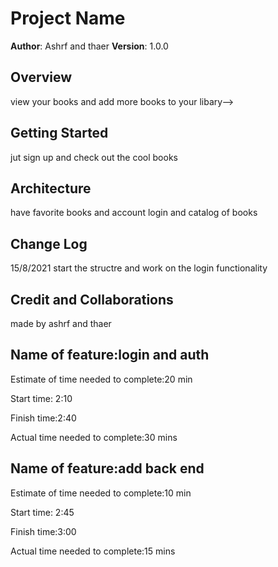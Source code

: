 # Project Name

**Author**: Ashrf and thaer
**Version**: 1.0.0 

## Overview
view your books and add more books to your libary-->

## Getting Started
jut sign up and check out the cool books

## Architecture
<!-- Provide a detailed description of the application design. What technologies (languages, libraries, etc) you're using, and any other relevant design information. -->
have favorite books and  account login  and catalog of books 

## Change Log
15/8/2021 start the structre and work on the  login functionality 
## Credit and Collaborations
made by ashrf and thaer

## Name of feature:login and auth 

Estimate of time needed to complete:20 min

Start time: 2:10

Finish time:2:40

Actual time needed to complete:30 mins

## Name of feature:add back end  

Estimate of time needed to complete:10 min

Start time: 2:45

Finish time:3:00

Actual time needed to complete:15 mins

